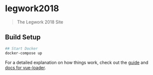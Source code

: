 # legwork2018

> The Legwork 2018 Site

## Build Setup

``` bash
## Start Docker
docker-compose up
```

For a detailed explanation on how things work, check out the [guide](http://vuejs-templates.github.io/webpack/) and [docs for vue-loader](http://vuejs.github.io/vue-loader).
